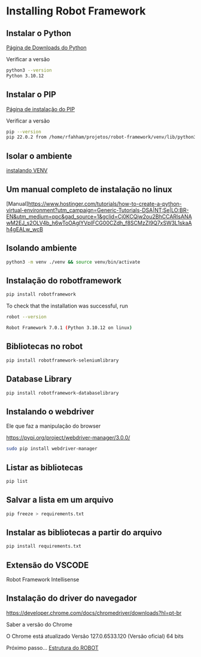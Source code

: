 # Installing Robot Framework

## Instalar o Python

[Página de Downloads do Python](]https://www.python.org/downloads/)

Verificar a versão

```bash
python3 --version
Python 3.10.12
```

## Instalar o PIP

[Página de instalação do PIP](https://awari.com.br/instalar-pip-python-aprenda-como-utilizar-essa-poderosa-ferramenta-de-gerenciamento-de-pacotes-no-python/)

Verificar a versão

```bash
pip --version    
pip 22.0.2 from /home/rfahham/projetos/robot-framework/venv/lib/python3.10/site-packages/pip (python 3.10)
```

## Isolar o ambiente

[instalando VENV](https://docs.python.org/pt-br/3/library/venv.html)

## Um manual completo de instalação no linux

[Manual]https://www.hostinger.com/tutorials/how-to-create-a-python-virtual-environment?utm_campaign=Generic-Tutorials-DSA|NT:Se|LO:BR-EN&utm_medium=ppc&gad_source=1&gclid=Cj0KCQjw2ou2BhCCARIsANAwM2EJ_s2OLV4b_h6wToOAglYVpIFCG00CZdh_f8SCMzZI9Q7xSW3L1skaAh4gEALw_wcB


## Isolando ambiente

```bash
python3 -m venv ./venv && source venv/bin/activate
```

## Instalação do robotframework

```bash
pip install robotframework
```

To check that the installation was successful, run

```bash
robot --version

Robot Framework 7.0.1 (Python 3.10.12 on linux)
```

## Bibliotecas no robot

```bash
pip install robotframework-seleniumlibrary
```

## Database Library

```bash
pip install robotframework-databaselibrary
```

## Instalando o webdriver

Ele que faz a manipulação do browser

https://pypi.org/project/webdriver-manager/3.0.0/

```bash
sudo pip install webdriver-manager 
```

## Listar as bibliotecas

```bash
pip list
```

## Salvar a lista em um arquivo

```bash
pip freeze > requirements.txt
```

## Instalar as bibliotecas a partir do arquivo

```bash
pip install requirements.txt
```

## Extensão do VSCODE

Robot Framework Intellisense

## Instalação do driver do navegador

https://developer.chrome.com/docs/chromedriver/downloads?hl=pt-br

Saber a versão do Chrome 

O Chrome está atualizado
Versão 127.0.6533.120 (Versão oficial) 64 bits

Próximo passo... [Estrutura do ROBOT](estrutura.md)